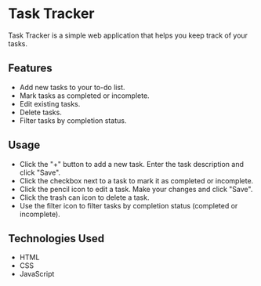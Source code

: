 # Task Tracker

Task Tracker is a simple web application that helps you keep track of your tasks.

## Features

- Add new tasks to your to-do list.
- Mark tasks as completed or incomplete.
- Edit existing tasks.
- Delete tasks.
- Filter tasks by completion status.

## Usage

- Click the "+" button to add a new task. Enter the task description and click "Save".
- Click the checkbox next to a task to mark it as completed or incomplete.
- Click the pencil icon to edit a task. Make your changes and click "Save".
- Click the trash can icon to delete a task.
- Use the filter icon to filter tasks by completion status (completed or incomplete).

## Technologies Used

- HTML
- CSS
- JavaScript
